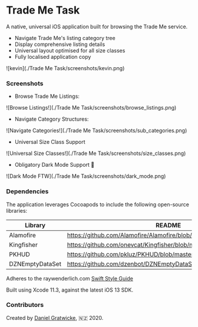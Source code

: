 # Trade Me Task

A native, universal iOS application built for browsing the Trade Me service.

  - Navigate Trade Me's listing category tree
  - Display comprehensive listing details
  - Universal layout optimised for all size classes
  - Fully localised application copy

![kevin](./Trade Me Task/screenshots/kevin.png)

### Screenshots

- Browse Trade Me Listings:

![Browse Listings!](./Trade Me Task/screenshots/browse_listings.png)

- Navigate Category Structures:

![Navigate Categories!](./Trade Me Task/screenshots/sub_categories.png)

- Universal Size Class Support

![Universal Size Classes!](./Trade Me Task/screenshots/size_classes.png)

- Obligatory Dark Mode Support 🌙

![Dark Mode FTW](./Trade Me Task/screenshots/dark_mode.png)

### Dependencies

The application leverages Cocoapods to include the following open-source libraries:

| Library | README |
| ------ | ------ |
| Alamofire | <https://github.com/Alamofire/Alamofire/blob/master/README.md> |
| Kingfisher | <https://github.com/onevcat/Kingfisher/blob/master/README.md> |
| PKHUD | <https://github.com/pkluz/PKHUD/blob/master/README.md> |
| DZNEmptyDataSet | <https://github.com/dzenbot/DZNEmptyDataSet/blob/master/README.md> |

Adheres to the raywenderlich.com [Swift Style Guide](https://github.com/raywenderlich/swift-style-guide)

Built using Xcode 11.3, against the latest iOS 13 SDK.

### Contributors

Created by [Daniel Gratwicke](https://www.linkedin.com/in/daniel-gratwicke/), 🇳🇿 2020.
